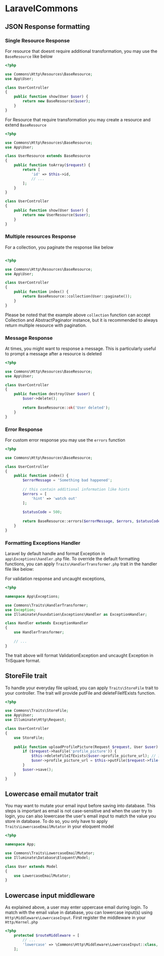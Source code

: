 # LaravelCommons

## JSON Response formatting

### Single Resource Response

For resource that doesnt require additional transformation, you may use the `BaseResource` like below

```php
<?php

use Commons\Http\Resources\BaseResource;
use App\User;

class UserController
{
    public function show(User $user) {
        return new BaseResource($user);
    }
}
```

For Resource that require transformation you may create a resource and extend `BaseResource`

```php
<?php

use Commons\Http\Resources\BaseResource;
use App\User;

class UserResource extends BaseResource
{
    public function toArray($request) {
        return [
            'id' => $this->id,
            // ...
        ];
    }
}

class UserController
{
    public function show(User $user) {
        return new UserResource($user);
    }
}
```

### Multiple resources Response

For a collection, you paginate the response like below

```php

<?php

use Commons\Http\Resources\BaseResource;
use App\User;

class UserController
{
    public function index() {
        return BaseResource::collection(User::paginate());
    }
}
```

Please be noted that the example above `collection` function can accept Collection and AbstractPaginator instance, but 
it is recommended to always return multiple resource with pagination.

### Message Response

At times, you might want to response a message. This is particularly useful to prompt a message after a resource is 
deleted

```php
<?php

use Commons\Http\Resources\BaseResource;
use App\User;

class UserController
{
    public function destroy(User $user) {
        $user->delete();
        
        return BaseResource::ok('User deleted');
    }
}
```

### Error Response

For custom error response you may use the `errors` function  

```php
<?php

use Commons\Http\Resources\BaseResource;

class UserController
{
    public function index() {
        $errorMessage = 'Something bad happened';
        
        // this contain additional information like hints
        $errors = [
            'hint' => 'watch out'
        ];
        
        $statusCode = 500;
        
        return BaseResource::errors($errorMessage, $errors, $statusCode);
    }
}

```
### Formatting Exceptions Handler 

Laravel by default handle and format Exception in `app\Exceptions\handler.php` file. To override the default formatting
functions, you can apply `Traits\HandlerTransformer.php` trait in the handler file like below:

For validation response and uncaught exceptions, 

```php
<?php

namespace App\Exceptions;

use Commons\Traits\HandlerTransformer;
use Exception;
use Illuminate\Foundation\Exceptions\Handler as ExceptionHandler;

class Handler extends ExceptionHandler
{
    use HandlerTransformer;
    
    // ...
}
```

The trait above will format ValidationException and uncaught Exception in TriSquare format.

## StoreFile trait

To handle your everyday file upload, you can apply `Traits\StoreFile` trait to your controller. The trait will provide
putFile and deleteFileIfExists function. 

```php
<?php

use Commons\Traits\StoreFile;
use App\User;
use Illuminate\Http\Request;

class UserController
{
    use StoreFile;
    
    public function uploadProfilePicture(Request $request, User $user) {
        if ($request->hasFile('profile_picture')) {
            $this->deleteFileIfExists($user->profile_picture_url); // in case you want to discard the previous file
            $user->profile_picture_url = $this->putFile($request->file('profile_picture')); // putFile function will return the url to access the file
        }
        $user->save();
    }
}
```

## Lowercase email mutator trait

You may want to mutate your email input before saving into database. This steps is important as email is not case-sensitive
and when the user try to login, you can also lowercase the user's email input to match the value you store in database.
To do so, you only have to apply `Traits\LowercaseEmailMutator` in your eloquent model

```php
<?php

namespace App;

use Commons\Traits\LowercaseEmailMutator;
use Illuminate\Database\Eloquent\Model;

class User extends Model
{
    use LowercaseEmailMutator;
}
```

## Lowercase input middleware

As explained above, a user may enter uppercase email during login. To match with the email value in database, you can
lowercase input(s) using `Http\Middleware\LowercaseInput`. First register the middleware in your `Http/Kernel.php`

```php
<?php
    protected $routeMiddleware = [
        // ...
        'lowercase' => \Commons\Http\Middleware\LowercaseInput::class,
    ];
```

